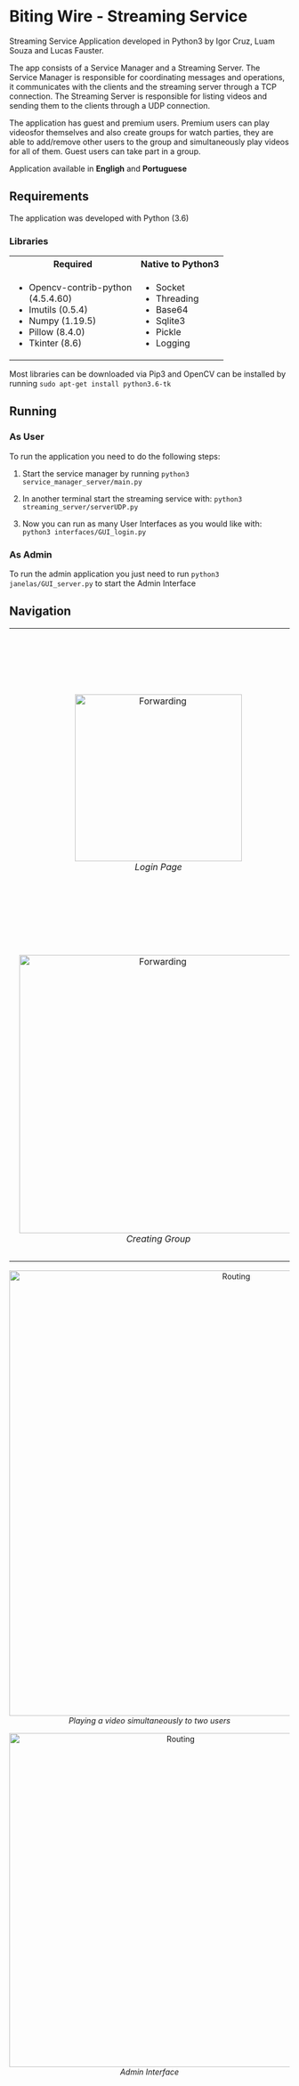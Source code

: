 # Biting Wire - Streaming Service
Streaming Service Application developed in Python3 by Igor Cruz, Luam Souza and Lucas Fauster.

The app consists of a Service Manager and a Streaming Server. The Service Manager is responsible for coordinating messages and operations, it communicates with the clients and the streaming server through a TCP connection. The Streaming Server is responsible for listing videos and sending them to the clients through a UDP connection.

The application has guest and premium users. Premium users can play videosfor themselves and also create groups for watch parties, they are able to add/remove other users to the group and simultaneously play videos for all of them. Guest users can take part in a group.

Application available in **Engligh** and **Portuguese**

## Requirements
The application was developed with Python (3.6)

### Libraries
<table>
    <tr>
        <th>Required</th>
        <th>Native to Python3</th>
    </tr>
    <tr>
        <td>
            <ul >
                <li>Opencv-contrib-python<br> (4.5.4.60)</li>
                <li>Imutils (0.5.4)</li>
                <li>Numpy (1.19.5)</li>
                <li>Pillow (8.4.0)</li>
                <li>Tkinter (8.6)</li>
            </ul>
        </td>
        <td>
             <ul>
                <li>Socket</li>
                <li>Threading</li>
                <li>Base64</li>
                <li>Sqlite3</li>
                <li>Pickle</li>
                <li>Logging</li>
            </ul>
        </td>
    </tr> 
</table>

Most libraries can be downloaded via Pip3 and OpenCV can be installed by running ```sudo apt-get install python3.6-tk```
        
## Running
### As User
To run the application you need to do the following steps:
1. Start the service manager by running
``` python3 service_manager_server/main.py ```

2. In another terminal start the streaming service with:
``` python3 streaming_server/serverUDP.py ```

3. Now you can run as many User Interfaces as you would like with: 
``` python3 interfaces/GUI_login.py ```

### As Admin
To run the admin application you just need to run
``` python3 janelas/GUI_server.py ```
to start the Admin Interface

## Navigation
<table>
    <tr>
        <td> 
          <p align="center" style="padding: 10px">
            <img alt="Forwarding" src="https://user-images.githubusercontent.com/50959073/159812515-4452bc23-a36f-4870-bed1-bab4355e6437.png"                          width="300">
            <br>
            <em>Login Page</em>
          </p> 
        </td>
        <td> 
          <p align="center">
            <img alt="Routing" src="https://user-images.githubusercontent.com/50959073/159812696-6a5037c8-728e-4495-a956-9d11d68cb673.png" width="500">
            <br>
            <em>Home Page</em>
          </p> 
        </td>
    </tr>
     <tr>
        <td> 
          <p align="center" style="padding: 10px">
            <img alt="Forwarding" src="https://user-images.githubusercontent.com/50959073/159812851-0bf401f4-bc0e-4990-a506-9da57714257c.png"                          width="500">
            <br>
            <em>Creating Group</em>
          </p> 
        </td>
        <td> 
          <p align="center">
            <img alt="Routing" src="https://user-images.githubusercontent.com/50959073/160010497-a18103fc-d714-42bb-b067-ae11b8775a8e.png" width="500">
            <br>
            <em>Adding user to group</em>
          </p> 
        </td>
    </tr>
    
</table>

<p align="center">
    <img alt="Routing" src="https://user-images.githubusercontent.com/50959073/160010308-0d7eb96c-7def-46de-a86d-a5928afee369.png" width="800">
    <br>
    <em>Playing a video simultaneously to two users</em>
</p> 

<p align="center">
    <img alt="Routing" src="https://user-images.githubusercontent.com/50959073/159813592-68efdcd5-70f9-40e8-866e-552b652e6ff1.png" width="600">
    <br>
    <em>Admin Interface</em>
</p> 

